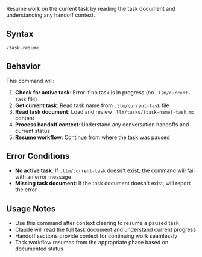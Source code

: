 Resume work on the current task by reading the task document and understanding any handoff context.

## Syntax
```
/task-resume
```

## Behavior
This command will:
1. **Check for active task**: Error if no task is in progress (no `.llm/current-task` file)
2. **Get current task**: Read task name from `.llm/current-task` file
3. **Read task document**: Load and review `.llm/tasks/{task-name}-task.md` content
4. **Process handoff context**: Understand any conversation handoffs and current status
5. **Resume workflow**: Continue from where the task was paused

## Error Conditions
- **No active task**: If `.llm/current-task` doesn't exist, the command will fail with an error message
- **Missing task document**: If the task document doesn't exist, will report the error

## Usage Notes
- Use this command after context clearing to resume a paused task
- Claude will read the full task document and understand current progress
- Handoff sections provide context for continuing work seamlessly
- Task workflow resumes from the appropriate phase based on documented status